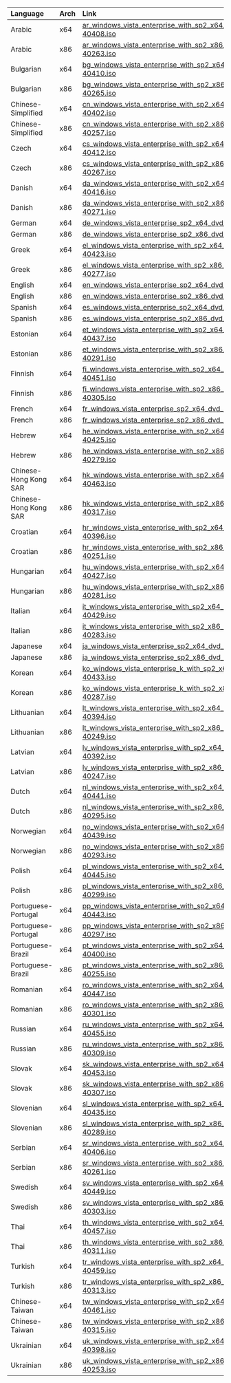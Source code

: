 <table><thead><tr><th style="text-align:left">Language</th><th style="text-align:left">Arch</th><th style="text-align:left">Link</th></tr></thead><tbody><tr><td style="text-align:left">Arabic</td><td style="text-align:left">x64</td><td style="text-align:left"><a href="https://drive.massgrave.dev/ar_windows_vista_enterprise_with_sp2_x64_dvd_x15-40408.iso" target="_blank" rel="noopener noreferrer">ar_windows_vista_enterprise_with_sp2_x64_dvd_x15-40408.iso</a></td></tr><tr><td style="text-align:left">Arabic</td><td style="text-align:left">x86</td><td style="text-align:left"><a href="https://drive.massgrave.dev/ar_windows_vista_enterprise_with_sp2_x86_dvd_x15-40263.iso" target="_blank" rel="noopener noreferrer">ar_windows_vista_enterprise_with_sp2_x86_dvd_x15-40263.iso</a></td></tr><tr><td style="text-align:left">Bulgarian</td><td style="text-align:left">x64</td><td style="text-align:left"><a href="https://drive.massgrave.dev/bg_windows_vista_enterprise_with_sp2_x64_dvd_x15-40410.iso" target="_blank" rel="noopener noreferrer">bg_windows_vista_enterprise_with_sp2_x64_dvd_x15-40410.iso</a></td></tr><tr><td style="text-align:left">Bulgarian</td><td style="text-align:left">x86</td><td style="text-align:left"><a href="https://drive.massgrave.dev/bg_windows_vista_enterprise_with_sp2_x86_dvd_x15-40265.iso" target="_blank" rel="noopener noreferrer">bg_windows_vista_enterprise_with_sp2_x86_dvd_x15-40265.iso</a></td></tr><tr><td style="text-align:left">Chinese-Simplified</td><td style="text-align:left">x64</td><td style="text-align:left"><a href="https://drive.massgrave.dev/cn_windows_vista_enterprise_with_sp2_x64_dvd_x15-40402.iso" target="_blank" rel="noopener noreferrer">cn_windows_vista_enterprise_with_sp2_x64_dvd_x15-40402.iso</a></td></tr><tr><td style="text-align:left">Chinese-Simplified</td><td style="text-align:left">x86</td><td style="text-align:left"><a href="https://drive.massgrave.dev/cn_windows_vista_enterprise_with_sp2_x86_dvd_x15-40257.iso" target="_blank" rel="noopener noreferrer">cn_windows_vista_enterprise_with_sp2_x86_dvd_x15-40257.iso</a></td></tr><tr><td style="text-align:left">Czech</td><td style="text-align:left">x64</td><td style="text-align:left"><a href="https://drive.massgrave.dev/cs_windows_vista_enterprise_with_sp2_x64_dvd_x15-40412.iso" target="_blank" rel="noopener noreferrer">cs_windows_vista_enterprise_with_sp2_x64_dvd_x15-40412.iso</a></td></tr><tr><td style="text-align:left">Czech</td><td style="text-align:left">x86</td><td style="text-align:left"><a href="https://drive.massgrave.dev/cs_windows_vista_enterprise_with_sp2_x86_dvd_x15-40267.iso" target="_blank" rel="noopener noreferrer">cs_windows_vista_enterprise_with_sp2_x86_dvd_x15-40267.iso</a></td></tr><tr><td style="text-align:left">Danish</td><td style="text-align:left">x64</td><td style="text-align:left"><a href="https://drive.massgrave.dev/da_windows_vista_enterprise_with_sp2_x64_dvd_x15-40416.iso" target="_blank" rel="noopener noreferrer">da_windows_vista_enterprise_with_sp2_x64_dvd_x15-40416.iso</a></td></tr><tr><td style="text-align:left">Danish</td><td style="text-align:left">x86</td><td style="text-align:left"><a href="https://drive.massgrave.dev/da_windows_vista_enterprise_with_sp2_x86_dvd_x15-40271.iso" target="_blank" rel="noopener noreferrer">da_windows_vista_enterprise_with_sp2_x86_dvd_x15-40271.iso</a></td></tr><tr><td style="text-align:left">German</td><td style="text-align:left">x64</td><td style="text-align:left"><a href="https://drive.massgrave.dev/de_windows_vista_enterprise_sp2_x64_dvd_342376.iso" target="_blank" rel="noopener noreferrer">de_windows_vista_enterprise_sp2_x64_dvd_342376.iso</a></td></tr><tr><td style="text-align:left">German</td><td style="text-align:left">x86</td><td style="text-align:left"><a href="https://drive.massgrave.dev/de_windows_vista_enterprise_sp2_x86_dvd_342373.iso" target="_blank" rel="noopener noreferrer">de_windows_vista_enterprise_sp2_x86_dvd_342373.iso</a></td></tr><tr><td style="text-align:left">Greek</td><td style="text-align:left">x64</td><td style="text-align:left"><a href="https://drive.massgrave.dev/el_windows_vista_enterprise_with_sp2_x64_dvd_x15-40423.iso" target="_blank" rel="noopener noreferrer">el_windows_vista_enterprise_with_sp2_x64_dvd_x15-40423.iso</a></td></tr><tr><td style="text-align:left">Greek</td><td style="text-align:left">x86</td><td style="text-align:left"><a href="https://drive.massgrave.dev/el_windows_vista_enterprise_with_sp2_x86_dvd_x15-40277.iso" target="_blank" rel="noopener noreferrer">el_windows_vista_enterprise_with_sp2_x86_dvd_x15-40277.iso</a></td></tr><tr><td style="text-align:left">English</td><td style="text-align:left">x64</td><td style="text-align:left"><a href="https://drive.massgrave.dev/en_windows_vista_enterprise_sp2_x64_dvd_342332.iso" target="_blank" rel="noopener noreferrer">en_windows_vista_enterprise_sp2_x64_dvd_342332.iso</a></td></tr><tr><td style="text-align:left">English</td><td style="text-align:left">x86</td><td style="text-align:left"><a href="https://drive.massgrave.dev/en_windows_vista_enterprise_sp2_x86_dvd_342329.iso" target="_blank" rel="noopener noreferrer">en_windows_vista_enterprise_sp2_x86_dvd_342329.iso</a></td></tr><tr><td style="text-align:left">Spanish</td><td style="text-align:left">x64</td><td style="text-align:left"><a href="https://drive.massgrave.dev/es_windows_vista_enterprise_sp2_x64_dvd_342415.iso" target="_blank" rel="noopener noreferrer">es_windows_vista_enterprise_sp2_x64_dvd_342415.iso</a></td></tr><tr><td style="text-align:left">Spanish</td><td style="text-align:left">x86</td><td style="text-align:left"><a href="https://drive.massgrave.dev/es_windows_vista_enterprise_sp2_x86_dvd_342413.iso" target="_blank" rel="noopener noreferrer">es_windows_vista_enterprise_sp2_x86_dvd_342413.iso</a></td></tr><tr><td style="text-align:left">Estonian</td><td style="text-align:left">x64</td><td style="text-align:left"><a href="https://drive.massgrave.dev/et_windows_vista_enterprise_with_sp2_x64_dvd_x15-40437.iso" target="_blank" rel="noopener noreferrer">et_windows_vista_enterprise_with_sp2_x64_dvd_x15-40437.iso</a></td></tr><tr><td style="text-align:left">Estonian</td><td style="text-align:left">x86</td><td style="text-align:left"><a href="https://drive.massgrave.dev/et_windows_vista_enterprise_with_sp2_x86_dvd_x15-40291.iso" target="_blank" rel="noopener noreferrer">et_windows_vista_enterprise_with_sp2_x86_dvd_x15-40291.iso</a></td></tr><tr><td style="text-align:left">Finnish</td><td style="text-align:left">x64</td><td style="text-align:left"><a href="https://drive.massgrave.dev/fi_windows_vista_enterprise_with_sp2_x64_dvd_x15-40451.iso" target="_blank" rel="noopener noreferrer">fi_windows_vista_enterprise_with_sp2_x64_dvd_x15-40451.iso</a></td></tr><tr><td style="text-align:left">Finnish</td><td style="text-align:left">x86</td><td style="text-align:left"><a href="https://drive.massgrave.dev/fi_windows_vista_enterprise_with_sp2_x86_dvd_x15-40305.iso" target="_blank" rel="noopener noreferrer">fi_windows_vista_enterprise_with_sp2_x86_dvd_x15-40305.iso</a></td></tr><tr><td style="text-align:left">French</td><td style="text-align:left">x64</td><td style="text-align:left"><a href="https://drive.massgrave.dev/fr_windows_vista_enterprise_sp2_x64_dvd_342355.iso" target="_blank" rel="noopener noreferrer">fr_windows_vista_enterprise_sp2_x64_dvd_342355.iso</a></td></tr><tr><td style="text-align:left">French</td><td style="text-align:left">x86</td><td style="text-align:left"><a href="https://drive.massgrave.dev/fr_windows_vista_enterprise_sp2_x86_dvd_342352.iso" target="_blank" rel="noopener noreferrer">fr_windows_vista_enterprise_sp2_x86_dvd_342352.iso</a></td></tr><tr><td style="text-align:left">Hebrew</td><td style="text-align:left">x64</td><td style="text-align:left"><a href="https://drive.massgrave.dev/he_windows_vista_enterprise_with_sp2_x64_dvd_x15-40425.iso" target="_blank" rel="noopener noreferrer">he_windows_vista_enterprise_with_sp2_x64_dvd_x15-40425.iso</a></td></tr><tr><td style="text-align:left">Hebrew</td><td style="text-align:left">x86</td><td style="text-align:left"><a href="https://drive.massgrave.dev/he_windows_vista_enterprise_with_sp2_x86_dvd_x15-40279.iso" target="_blank" rel="noopener noreferrer">he_windows_vista_enterprise_with_sp2_x86_dvd_x15-40279.iso</a></td></tr><tr><td style="text-align:left">Chinese-Hong Kong SAR</td><td style="text-align:left">x64</td><td style="text-align:left"><a href="https://drive.massgrave.dev/hk_windows_vista_enterprise_with_sp2_x64_dvd_x15-40463.iso" target="_blank" rel="noopener noreferrer">hk_windows_vista_enterprise_with_sp2_x64_dvd_x15-40463.iso</a></td></tr><tr><td style="text-align:left">Chinese-Hong Kong SAR</td><td style="text-align:left">x86</td><td style="text-align:left"><a href="https://drive.massgrave.dev/hk_windows_vista_enterprise_with_sp2_x86_dvd_x15-40317.iso" target="_blank" rel="noopener noreferrer">hk_windows_vista_enterprise_with_sp2_x86_dvd_x15-40317.iso</a></td></tr><tr><td style="text-align:left">Croatian</td><td style="text-align:left">x64</td><td style="text-align:left"><a href="https://drive.massgrave.dev/hr_windows_vista_enterprise_with_sp2_x64_dvd_x15-40396.iso" target="_blank" rel="noopener noreferrer">hr_windows_vista_enterprise_with_sp2_x64_dvd_x15-40396.iso</a></td></tr><tr><td style="text-align:left">Croatian</td><td style="text-align:left">x86</td><td style="text-align:left"><a href="https://drive.massgrave.dev/hr_windows_vista_enterprise_with_sp2_x86_dvd_x15-40251.iso" target="_blank" rel="noopener noreferrer">hr_windows_vista_enterprise_with_sp2_x86_dvd_x15-40251.iso</a></td></tr><tr><td style="text-align:left">Hungarian</td><td style="text-align:left">x64</td><td style="text-align:left"><a href="https://drive.massgrave.dev/hu_windows_vista_enterprise_with_sp2_x64_dvd_x15-40427.iso" target="_blank" rel="noopener noreferrer">hu_windows_vista_enterprise_with_sp2_x64_dvd_x15-40427.iso</a></td></tr><tr><td style="text-align:left">Hungarian</td><td style="text-align:left">x86</td><td style="text-align:left"><a href="https://drive.massgrave.dev/hu_windows_vista_enterprise_with_sp2_x86_dvd_x15-40281.iso" target="_blank" rel="noopener noreferrer">hu_windows_vista_enterprise_with_sp2_x86_dvd_x15-40281.iso</a></td></tr><tr><td style="text-align:left">Italian</td><td style="text-align:left">x64</td><td style="text-align:left"><a href="https://drive.massgrave.dev/it_windows_vista_enterprise_with_sp2_x64_dvd_x15-40429.iso" target="_blank" rel="noopener noreferrer">it_windows_vista_enterprise_with_sp2_x64_dvd_x15-40429.iso</a></td></tr><tr><td style="text-align:left">Italian</td><td style="text-align:left">x86</td><td style="text-align:left"><a href="https://drive.massgrave.dev/it_windows_vista_enterprise_with_sp2_x86_dvd_x15-40283.iso" target="_blank" rel="noopener noreferrer">it_windows_vista_enterprise_with_sp2_x86_dvd_x15-40283.iso</a></td></tr><tr><td style="text-align:left">Japanese</td><td style="text-align:left">x64</td><td style="text-align:left"><a href="https://drive.massgrave.dev/ja_windows_vista_enterprise_sp2_x64_dvd_342393.iso" target="_blank" rel="noopener noreferrer">ja_windows_vista_enterprise_sp2_x64_dvd_342393.iso</a></td></tr><tr><td style="text-align:left">Japanese</td><td style="text-align:left">x86</td><td style="text-align:left"><a href="https://drive.massgrave.dev/ja_windows_vista_enterprise_sp2_x86_dvd_342391.iso" target="_blank" rel="noopener noreferrer">ja_windows_vista_enterprise_sp2_x86_dvd_342391.iso</a></td></tr><tr><td style="text-align:left">Korean</td><td style="text-align:left">x64</td><td style="text-align:left"><a href="https://drive.massgrave.dev/ko_windows_vista_enterprise_k_with_sp2_x64_dvd_x15-40433.iso" target="_blank" rel="noopener noreferrer">ko_windows_vista_enterprise_k_with_sp2_x64_dvd_x15-40433.iso</a></td></tr><tr><td style="text-align:left">Korean</td><td style="text-align:left">x86</td><td style="text-align:left"><a href="https://drive.massgrave.dev/ko_windows_vista_enterprise_k_with_sp2_x86_dvd_x15-40287.iso" target="_blank" rel="noopener noreferrer">ko_windows_vista_enterprise_k_with_sp2_x86_dvd_x15-40287.iso</a></td></tr><tr><td style="text-align:left">Lithuanian</td><td style="text-align:left">x64</td><td style="text-align:left"><a href="https://drive.massgrave.dev/lt_windows_vista_enterprise_with_sp2_x64_dvd_x15-40394.iso" target="_blank" rel="noopener noreferrer">lt_windows_vista_enterprise_with_sp2_x64_dvd_x15-40394.iso</a></td></tr><tr><td style="text-align:left">Lithuanian</td><td style="text-align:left">x86</td><td style="text-align:left"><a href="https://drive.massgrave.dev/lt_windows_vista_enterprise_with_sp2_x86_dvd_x15-40249.iso" target="_blank" rel="noopener noreferrer">lt_windows_vista_enterprise_with_sp2_x86_dvd_x15-40249.iso</a></td></tr><tr><td style="text-align:left">Latvian</td><td style="text-align:left">x64</td><td style="text-align:left"><a href="https://drive.massgrave.dev/lv_windows_vista_enterprise_with_sp2_x64_dvd_x15-40392.iso" target="_blank" rel="noopener noreferrer">lv_windows_vista_enterprise_with_sp2_x64_dvd_x15-40392.iso</a></td></tr><tr><td style="text-align:left">Latvian</td><td style="text-align:left">x86</td><td style="text-align:left"><a href="https://drive.massgrave.dev/lv_windows_vista_enterprise_with_sp2_x86_dvd_x15-40247.iso" target="_blank" rel="noopener noreferrer">lv_windows_vista_enterprise_with_sp2_x86_dvd_x15-40247.iso</a></td></tr><tr><td style="text-align:left">Dutch</td><td style="text-align:left">x64</td><td style="text-align:left"><a href="https://drive.massgrave.dev/nl_windows_vista_enterprise_with_sp2_x64_dvd_x15-40441.iso" target="_blank" rel="noopener noreferrer">nl_windows_vista_enterprise_with_sp2_x64_dvd_x15-40441.iso</a></td></tr><tr><td style="text-align:left">Dutch</td><td style="text-align:left">x86</td><td style="text-align:left"><a href="https://drive.massgrave.dev/nl_windows_vista_enterprise_with_sp2_x86_dvd_x15-40295.iso" target="_blank" rel="noopener noreferrer">nl_windows_vista_enterprise_with_sp2_x86_dvd_x15-40295.iso</a></td></tr><tr><td style="text-align:left">Norwegian</td><td style="text-align:left">x64</td><td style="text-align:left"><a href="https://drive.massgrave.dev/no_windows_vista_enterprise_with_sp2_x64_dvd_x15-40439.iso" target="_blank" rel="noopener noreferrer">no_windows_vista_enterprise_with_sp2_x64_dvd_x15-40439.iso</a></td></tr><tr><td style="text-align:left">Norwegian</td><td style="text-align:left">x86</td><td style="text-align:left"><a href="https://drive.massgrave.dev/no_windows_vista_enterprise_with_sp2_x86_dvd_x15-40293.iso" target="_blank" rel="noopener noreferrer">no_windows_vista_enterprise_with_sp2_x86_dvd_x15-40293.iso</a></td></tr><tr><td style="text-align:left">Polish</td><td style="text-align:left">x64</td><td style="text-align:left"><a href="https://drive.massgrave.dev/pl_windows_vista_enterprise_with_sp2_x64_dvd_x15-40445.iso" target="_blank" rel="noopener noreferrer">pl_windows_vista_enterprise_with_sp2_x64_dvd_x15-40445.iso</a></td></tr><tr><td style="text-align:left">Polish</td><td style="text-align:left">x86</td><td style="text-align:left"><a href="https://drive.massgrave.dev/pl_windows_vista_enterprise_with_sp2_x86_dvd_x15-40299.iso" target="_blank" rel="noopener noreferrer">pl_windows_vista_enterprise_with_sp2_x86_dvd_x15-40299.iso</a></td></tr><tr><td style="text-align:left">Portuguese-Portugal</td><td style="text-align:left">x64</td><td style="text-align:left"><a href="https://drive.massgrave.dev/pp_windows_vista_enterprise_with_sp2_x64_dvd_x15-40443.iso" target="_blank" rel="noopener noreferrer">pp_windows_vista_enterprise_with_sp2_x64_dvd_x15-40443.iso</a></td></tr><tr><td style="text-align:left">Portuguese-Portugal</td><td style="text-align:left">x86</td><td style="text-align:left"><a href="https://drive.massgrave.dev/pp_windows_vista_enterprise_with_sp2_x86_dvd_x15-40297.iso" target="_blank" rel="noopener noreferrer">pp_windows_vista_enterprise_with_sp2_x86_dvd_x15-40297.iso</a></td></tr><tr><td style="text-align:left">Portuguese-Brazil</td><td style="text-align:left">x64</td><td style="text-align:left"><a href="https://drive.massgrave.dev/pt_windows_vista_enterprise_with_sp2_x64_dvd_x15-40400.iso" target="_blank" rel="noopener noreferrer">pt_windows_vista_enterprise_with_sp2_x64_dvd_x15-40400.iso</a></td></tr><tr><td style="text-align:left">Portuguese-Brazil</td><td style="text-align:left">x86</td><td style="text-align:left"><a href="https://drive.massgrave.dev/pt_windows_vista_enterprise_with_sp2_x86_dvd_x15-40255.iso" target="_blank" rel="noopener noreferrer">pt_windows_vista_enterprise_with_sp2_x86_dvd_x15-40255.iso</a></td></tr><tr><td style="text-align:left">Romanian</td><td style="text-align:left">x64</td><td style="text-align:left"><a href="https://drive.massgrave.dev/ro_windows_vista_enterprise_with_sp2_x64_dvd_x15-40447.iso" target="_blank" rel="noopener noreferrer">ro_windows_vista_enterprise_with_sp2_x64_dvd_x15-40447.iso</a></td></tr><tr><td style="text-align:left">Romanian</td><td style="text-align:left">x86</td><td style="text-align:left"><a href="https://drive.massgrave.dev/ro_windows_vista_enterprise_with_sp2_x86_dvd_x15-40301.iso" target="_blank" rel="noopener noreferrer">ro_windows_vista_enterprise_with_sp2_x86_dvd_x15-40301.iso</a></td></tr><tr><td style="text-align:left">Russian</td><td style="text-align:left">x64</td><td style="text-align:left"><a href="https://drive.massgrave.dev/ru_windows_vista_enterprise_with_sp2_x64_dvd_x15-40455.iso" target="_blank" rel="noopener noreferrer">ru_windows_vista_enterprise_with_sp2_x64_dvd_x15-40455.iso</a></td></tr><tr><td style="text-align:left">Russian</td><td style="text-align:left">x86</td><td style="text-align:left"><a href="https://drive.massgrave.dev/ru_windows_vista_enterprise_with_sp2_x86_dvd_x15-40309.iso" target="_blank" rel="noopener noreferrer">ru_windows_vista_enterprise_with_sp2_x86_dvd_x15-40309.iso</a></td></tr><tr><td style="text-align:left">Slovak</td><td style="text-align:left">x64</td><td style="text-align:left"><a href="https://drive.massgrave.dev/sk_windows_vista_enterprise_with_sp2_x64_dvd_x15-40453.iso" target="_blank" rel="noopener noreferrer">sk_windows_vista_enterprise_with_sp2_x64_dvd_x15-40453.iso</a></td></tr><tr><td style="text-align:left">Slovak</td><td style="text-align:left">x86</td><td style="text-align:left"><a href="https://drive.massgrave.dev/sk_windows_vista_enterprise_with_sp2_x86_dvd_x15-40307.iso" target="_blank" rel="noopener noreferrer">sk_windows_vista_enterprise_with_sp2_x86_dvd_x15-40307.iso</a></td></tr><tr><td style="text-align:left">Slovenian</td><td style="text-align:left">x64</td><td style="text-align:left"><a href="https://drive.massgrave.dev/sl_windows_vista_enterprise_with_sp2_x64_dvd_x15-40435.iso" target="_blank" rel="noopener noreferrer">sl_windows_vista_enterprise_with_sp2_x64_dvd_x15-40435.iso</a></td></tr><tr><td style="text-align:left">Slovenian</td><td style="text-align:left">x86</td><td style="text-align:left"><a href="https://drive.massgrave.dev/sl_windows_vista_enterprise_with_sp2_x86_dvd_x15-40289.iso" target="_blank" rel="noopener noreferrer">sl_windows_vista_enterprise_with_sp2_x86_dvd_x15-40289.iso</a></td></tr><tr><td style="text-align:left">Serbian</td><td style="text-align:left">x64</td><td style="text-align:left"><a href="https://drive.massgrave.dev/sr_windows_vista_enterprise_with_sp2_x64_dvd_x15-40406.iso" target="_blank" rel="noopener noreferrer">sr_windows_vista_enterprise_with_sp2_x64_dvd_x15-40406.iso</a></td></tr><tr><td style="text-align:left">Serbian</td><td style="text-align:left">x86</td><td style="text-align:left"><a href="https://drive.massgrave.dev/sr_windows_vista_enterprise_with_sp2_x86_dvd_x15-40261.iso" target="_blank" rel="noopener noreferrer">sr_windows_vista_enterprise_with_sp2_x86_dvd_x15-40261.iso</a></td></tr><tr><td style="text-align:left">Swedish</td><td style="text-align:left">x64</td><td style="text-align:left"><a href="https://drive.massgrave.dev/sv_windows_vista_enterprise_with_sp2_x64_dvd_x15-40449.iso" target="_blank" rel="noopener noreferrer">sv_windows_vista_enterprise_with_sp2_x64_dvd_x15-40449.iso</a></td></tr><tr><td style="text-align:left">Swedish</td><td style="text-align:left">x86</td><td style="text-align:left"><a href="https://drive.massgrave.dev/sv_windows_vista_enterprise_with_sp2_x86_dvd_x15-40303.iso" target="_blank" rel="noopener noreferrer">sv_windows_vista_enterprise_with_sp2_x86_dvd_x15-40303.iso</a></td></tr><tr><td style="text-align:left">Thai</td><td style="text-align:left">x64</td><td style="text-align:left"><a href="https://drive.massgrave.dev/th_windows_vista_enterprise_with_sp2_x64_dvd_x15-40457.iso" target="_blank" rel="noopener noreferrer">th_windows_vista_enterprise_with_sp2_x64_dvd_x15-40457.iso</a></td></tr><tr><td style="text-align:left">Thai</td><td style="text-align:left">x86</td><td style="text-align:left"><a href="https://drive.massgrave.dev/th_windows_vista_enterprise_with_sp2_x86_dvd_x15-40311.iso" target="_blank" rel="noopener noreferrer">th_windows_vista_enterprise_with_sp2_x86_dvd_x15-40311.iso</a></td></tr><tr><td style="text-align:left">Turkish</td><td style="text-align:left">x64</td><td style="text-align:left"><a href="https://drive.massgrave.dev/tr_windows_vista_enterprise_with_sp2_x64_dvd_x15-40459.iso" target="_blank" rel="noopener noreferrer">tr_windows_vista_enterprise_with_sp2_x64_dvd_x15-40459.iso</a></td></tr><tr><td style="text-align:left">Turkish</td><td style="text-align:left">x86</td><td style="text-align:left"><a href="https://drive.massgrave.dev/tr_windows_vista_enterprise_with_sp2_x86_dvd_x15-40313.iso" target="_blank" rel="noopener noreferrer">tr_windows_vista_enterprise_with_sp2_x86_dvd_x15-40313.iso</a></td></tr><tr><td style="text-align:left">Chinese-Taiwan</td><td style="text-align:left">x64</td><td style="text-align:left"><a href="https://drive.massgrave.dev/tw_windows_vista_enterprise_with_sp2_x64_dvd_x15-40461.iso" target="_blank" rel="noopener noreferrer">tw_windows_vista_enterprise_with_sp2_x64_dvd_x15-40461.iso</a></td></tr><tr><td style="text-align:left">Chinese-Taiwan</td><td style="text-align:left">x86</td><td style="text-align:left"><a href="https://drive.massgrave.dev/tw_windows_vista_enterprise_with_sp2_x86_dvd_x15-40315.iso" target="_blank" rel="noopener noreferrer">tw_windows_vista_enterprise_with_sp2_x86_dvd_x15-40315.iso</a></td></tr><tr><td style="text-align:left">Ukrainian</td><td style="text-align:left">x64</td><td style="text-align:left"><a href="https://drive.massgrave.dev/uk_windows_vista_enterprise_with_sp2_x64_dvd_x15-40398.iso" target="_blank" rel="noopener noreferrer">uk_windows_vista_enterprise_with_sp2_x64_dvd_x15-40398.iso</a></td></tr><tr><td style="text-align:left">Ukrainian</td><td style="text-align:left">x86</td><td style="text-align:left"><a href="https://drive.massgrave.dev/uk_windows_vista_enterprise_with_sp2_x86_dvd_x15-40253.iso" target="_blank" rel="noopener noreferrer">uk_windows_vista_enterprise_with_sp2_x86_dvd_x15-40253.iso</a></td></tr></tbody></table>